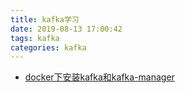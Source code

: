 ```yaml
---
title: kafka学习
date: 2019-08-13 17:00:42
tags: kafka
categories: kafka
---
```


- [docker下安装kafka和kafka-manager](https://www.jianshu.com/p/9552871bb40a)